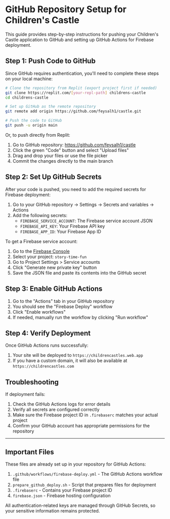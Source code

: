 # GitHub Repository Setup for Children's Castle

This guide provides step-by-step instructions for pushing your Children's Castle application to GitHub and setting up GitHub Actions for Firebase deployment.

## Step 1: Push Code to GitHub

Since GitHub requires authentication, you'll need to complete these steps on your local machine:

```bash
# Clone the repository from Replit (export project first if needed)
git clone https://replit.com/[your-repl-path] childrens-castle
cd childrens-castle

# Set up GitHub as the remote repository
git remote add origin https://github.com/feysalh1/castle.git

# Push the code to GitHub
git push -u origin main
```

Or, to push directly from Replit:

1. Go to GitHub repository: https://github.com/feysalh1/castle
2. Click the green "Code" button and select "Upload files"
3. Drag and drop your files or use the file picker
4. Commit the changes directly to the main branch

## Step 2: Set Up GitHub Secrets

After your code is pushed, you need to add the required secrets for Firebase deployment:

1. Go to your GitHub repository → Settings → Secrets and variables → Actions
2. Add the following secrets:
   - `FIREBASE_SERVICE_ACCOUNT`: The Firebase service account JSON
   - `FIREBASE_API_KEY`: Your Firebase API key 
   - `FIREBASE_APP_ID`: Your Firebase App ID

To get a Firebase service account:
1. Go to the [Firebase Console](https://console.firebase.google.com/)
2. Select your project: `story-time-fun`
3. Go to Project Settings > Service accounts
4. Click "Generate new private key" button
5. Save the JSON file and paste its contents into the GitHub secret

## Step 3: Enable GitHub Actions

1. Go to the "Actions" tab in your GitHub repository
2. You should see the "Firebase Deploy" workflow
3. Click "Enable workflows"
4. If needed, manually run the workflow by clicking "Run workflow"

## Step 4: Verify Deployment

Once GitHub Actions runs successfully:
1. Your site will be deployed to `https://childrencastles.web.app`
2. If you have a custom domain, it will also be available at `https://childrencastles.com`

## Troubleshooting

If deployment fails:
1. Check the GitHub Actions logs for error details
2. Verify all secrets are configured correctly
3. Make sure the Firebase project ID in `.firebaserc` matches your actual project
4. Confirm your GitHub account has appropriate permissions for the repository

---

## Important Files

These files are already set up in your repository for GitHub Actions:

1. `.github/workflows/firebase-deploy.yml` - The GitHub Actions workflow file
2. `prepare_github_deploy.sh` - Script that prepares files for deployment
3. `.firebaserc` - Contains your Firebase project ID
4. `firebase.json` - Firebase hosting configuration

All authentication-related keys are managed through GitHub Secrets, so your sensitive information remains protected.